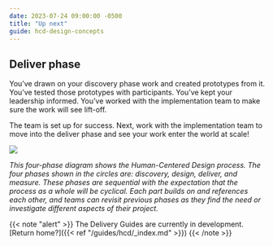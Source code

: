 ```yaml
---
date: 2023-07-24 09:00:00 -0500
title: "Up next"
guide: hcd-design-concepts
---
```


## Deliver phase

You’ve drawn on your discovery phase work and created prototypes from it. You’ve tested those prototypes with participants. You’ve kept your leadership informed. You’ve worked with the implementation team to make sure the work will see lift-off.

The team is set up for success. Next, work with the implementation team to move into the deliver phase and see your work enter the world at scale!

[![](https://lh5.googleusercontent.com/vCvgxbU4LjE5SKD1M-HzpEZnuUFndrvbM26grBH_c2sOBspTtpG1RXgGOdfVKyicv7n1naZnueJ2Kddow6XleVRLKr0-3VU9fYL8svhY73EVB7jm80gUVL87qFo9VjycVfFm0KrMeEKhSzW0URNruOsUtqFsst9WqFXwh8S43ja7X7FLd2Y3fW-ezjlDMw)](https://the-lab-at-opm.github.io/website/assets/img/lab/hcd-guide/design/whatsnext-diagram.svg)

_This four-phase diagram shows the Human-Centered Design process. The four phases shown in the circles are: discovery, design, deliver, and measure. These phases are sequential with the expectation that the process as a whole will be cyclical. Each part builds on and references each other, and teams can revisit previous phases as they find the need or investigate different aspects of their project._ 

{{< note "alert" >}}
The Delivery Guides are currently in development. [Return home?]({{< ref "/guides/hcd/_index.md" >}})
{{< /note >}}


